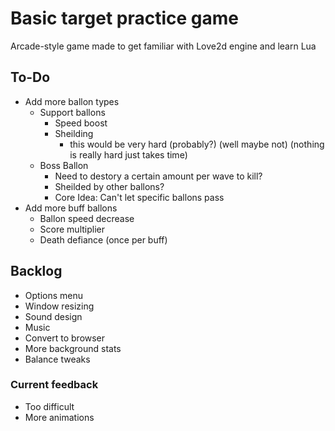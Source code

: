 # Basic target practice game

Arcade-style game made to get familiar with Love2d engine and learn Lua

## To-Do
- Add more ballon types
    - Support ballons
        - Speed boost
        - Sheilding  
            - this would be very hard (probably?) (well maybe not) (nothing is really hard just takes time)
    - Boss Ballon
        - Need to destory a certain amount per wave to kill? 
        - Sheilded by other ballons? 
        - Core Idea: Can't let specific ballons pass
- Add more buff ballons
    - Ballon speed decrease 
    - Score multiplier 
    - Death defiance (once per buff)

## Backlog 
- Options menu
- Window resizing 
- Sound design 
- Music
- Convert to browser 
- More background stats
- Balance tweaks

### Current feedback 
- Too difficult 
- More animations 
